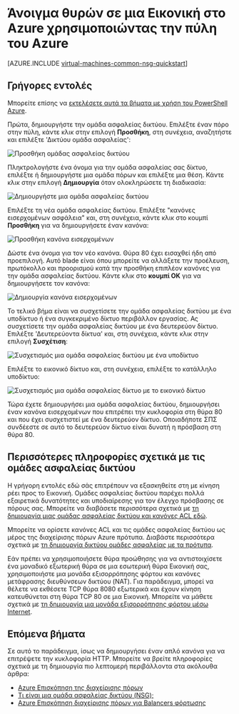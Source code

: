 <properties
   pageTitle="Ανοίξτε θύρες σε μια Εικονική με την πύλη Azure | Microsoft Azure"
   description="Μάθετε πώς μπορείτε να ανοίξετε μια θύρα / δημιουργία ένα τελικό σημείο για να σας Εικονική Windows χρησιμοποιώντας το μοντέλο ανάπτυξης διαχείρισης πόρων στην πύλη του Azure"
   services="virtual-machines-windows"
   documentationCenter=""
   authors="iainfoulds"
   manager="timlt"
   editor=""/>

<tags
   ms.service="virtual-machines-windows"
   ms.devlang="na"
   ms.topic="article"
   ms.tgt_pltfrm="vm-windows"
   ms.workload="infrastructure-services"
   ms.date="10/27/2016"
   ms.author="iainfou"/>

# <a name="opening-ports-to-a-vm-in-azure-using-the-azure-portal"></a>Άνοιγμα θυρών σε μια Εικονική στο Azure χρησιμοποιώντας την πύλη του Azure
[AZURE.INCLUDE [virtual-machines-common-nsg-quickstart](../../includes/virtual-machines-common-nsg-quickstart.md)]

## <a name="quick-commands"></a>Γρήγορες εντολές
Μπορείτε επίσης να [εκτελέσετε αυτά τα βήματα με χρήση του PowerShell Azure](virtual-machines-windows-nsg-quickstart-powershell.md).

Πρώτα, δημιουργήστε την ομάδα ασφαλείας δικτύου. Επιλέξτε έναν πόρο στην πύλη, κάντε κλικ στην επιλογή **Προσθήκη**, στη συνέχεια, αναζητήστε και επιλέξτε 'Δικτύου ομάδα ασφαλείας':

![Προσθήκη ομάδας ασφαλείας δικτύου](./media/virtual-machines-windows-nsg-quickstart-portal/add-nsg.png)

Πληκτρολογήστε ένα όνομα για την ομάδα ασφαλείας σας δίκτυο, επιλέξτε ή δημιουργήστε μια ομάδα πόρων και επιλέξτε μια θέση. Κάντε κλικ στην επιλογή **Δημιουργία** όταν ολοκληρώσετε τη διαδικασία:

![Δημιουργήστε μια ομάδα ασφαλείας δικτύου](./media/virtual-machines-windows-nsg-quickstart-portal/create-nsg.png)

Επιλέξτε τη νέα ομάδα ασφαλείας δικτύου. Επιλέξτε "κανόνες εισερχομένων ασφάλεια" και, στη συνέχεια, κάντε κλικ στο κουμπί **Προσθήκη** για να δημιουργήσετε έναν κανόνα:

![Προσθήκη κανόνα εισερχομένων](./media/virtual-machines-windows-nsg-quickstart-portal/add-inbound-rule.png)

Δώστε ένα όνομα για τον νέο κανόνα. Θύρα 80 έχει εισαχθεί ήδη από προεπιλογή. Αυτό blade είναι όπου μπορείτε να αλλάξετε την προέλευση, πρωτόκολλο και προορισμού κατά την προσθήκη επιπλέον κανόνες για την ομάδα ασφαλείας δικτύου. Κάντε κλικ στο **κουμπί OK** για να δημιουργήσετε τον κανόνα:

![Δημιουργία κανόνα εισερχομένων](./media/virtual-machines-windows-nsg-quickstart-portal/create-inbound-rule.png)

Το τελικό βήμα είναι να συσχετίσετε την ομάδα ασφαλείας δικτύου με ένα υποδίκτυο ή ένα συγκεκριμένο δίκτυο περιβάλλον εργασίας. Ας συσχετίσετε την ομάδα ασφαλείας δικτύου με ένα δευτερεύον δίκτυο. Επιλέξτε 'Δευτερεύοντα δίκτυα' και, στη συνέχεια, κάντε κλικ στην επιλογή **Συσχέτιση**:

![Συσχετισμός μια ομάδα ασφαλείας δικτύου με ένα υποδίκτυο](./media/virtual-machines-windows-nsg-quickstart-portal/associate-subnet.png)

Επιλέξτε το εικονικό δίκτυο και, στη συνέχεια, επιλέξτε το κατάλληλο υποδίκτυο:

![Συσχετισμός μια ομάδα ασφαλείας δίκτυο με το εικονικό δίκτυο](./media/virtual-machines-windows-nsg-quickstart-portal/select-vnet-subnet.png)

Τώρα έχετε δημιουργήσει μια ομάδα ασφαλείας δικτύου, δημιουργήσει έναν κανόνα εισερχομένων που επιτρέπει την κυκλοφορία στη θύρα 80 και που έχει συσχετιστεί με ένα δευτερεύον δίκτυο. Οποιαδήποτε ΣΠΣ συνδέεστε σε αυτό το δευτερεύον δίκτυο είναι δυνατή η πρόσβαση στη θύρα 80.


## <a name="more-information-on-network-security-groups"></a>Περισσότερες πληροφορίες σχετικά με τις ομάδες ασφαλείας δικτύου
Η γρήγορη εντολές εδώ σάς επιτρέπουν να εξασκηθείτε στη με κίνηση ρέει προς το Εικονική. Ομάδες ασφαλείας δικτύου παρέχει πολλά εξαιρετικά δυνατότητες και υποδιαίρεσης για τον έλεγχο πρόσβασης σε πόρους σας. Μπορείτε να διαβάσετε περισσότερα σχετικά με [τη δημιουργία μιας ομάδας ασφαλείας δικτύου και κανόνες ACL εδώ](../virtual-network/virtual-networks-create-nsg-arm-ps.md).

Μπορείτε να ορίσετε κανόνες ACL και τις ομάδες ασφαλείας δικτύου ως μέρος της διαχείρισης πόρων Azure πρότυπα. Διαβάστε περισσότερα σχετικά με [τη δημιουργία δικτύου ομάδες ασφαλείας με τα πρότυπα](../virtual-network/virtual-networks-create-nsg-arm-template.md).

Εάν πρέπει να χρησιμοποιήσετε θύρα προώθησης για να αντιστοιχίσετε ένα μοναδικό εξωτερική θύρα σε μια εσωτερική θύρα Εικονική σας, χρησιμοποιήστε μια μονάδα εξισορρόπησης φόρτου και κανόνες μετάφρασης διευθύνσεων δικτύου (NAT). Για παράδειγμα, μπορεί να θέλετε να εκθέσετε TCP θύρα 8080 εξωτερικά και έχουν κίνηση κατευθύνεται στη θύρα TCP 80 σε μια Εικονική. Μπορείτε να μάθετε σχετικά με [τη δημιουργία μια μονάδα εξισορρόπησης φόρτου μέσω Internet](../load-balancer/load-balancer-get-started-internet-arm-ps.md).

## <a name="next-steps"></a>Επόμενα βήματα
Σε αυτό το παράδειγμα, ίσως να δημιουργήσει έναν απλό κανόνα για να επιτρέψετε την κυκλοφορία HTTP. Μπορείτε να βρείτε πληροφορίες σχετικά με τη δημιουργία πιο λεπτομερή περιβάλλοντα στα ακόλουθα άρθρα:

- [Azure Επισκόπηση της διαχείρισης πόρων](../azure-resource-manager/resource-group-overview.md)
- [Τι είναι μια ομάδα ασφαλείας δικτύου (NSG);](../virtual-network/virtual-networks-nsg.md)
- [Azure Επισκόπηση διαχείρισης πόρων για Balancers φόρτωσης](../load-balancer/load-balancer-arm.md)
